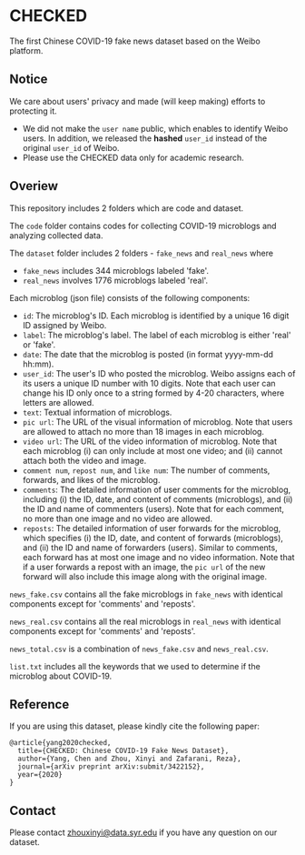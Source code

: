 # CHECKED
The first Chinese COVID-19 fake news dataset based on the Weibo platform.

## Notice
We care about users' privacy and made (will keep making) efforts to protecting it.
* We did not make the `user name` public, which enables to identify Weibo users. In addition, we released the **hashed** `user_id` instead of the original `user_id` of Weibo. 
* Please use the CHECKED data only for academic research.

## Overiew
This repository includes 2 folders which are code and dataset.

The `code` folder contains codes for collecting COVID-19 microblogs and analyzing collected data.

The `dataset` folder includes 2 folders - `fake_news` and `real_news` where 
* `fake_news`  includes 344 microblogs labeled 'fake'.
* `real_news` involves 1776 microblogs labeled 'real'.

Each microblog (json file) consists of the following components:
* `id`: The microblog's ID. Each microblog is identified by a unique 16 digit ID assigned by Weibo.
* `label`: The microblog's label. The label of each microblog is either 'real' or 'fake'.
* `date`: The date that the microblog is posted (in format yyyy-mm-dd hh:mm).
* `user_id`: The user's ID who posted the microblog. Weibo assigns each of its users a unique ID number with 10 digits. Note that each user can change his ID only once to a string formed by 4-20 characters, where letters are allowed.
* `text`: Textual information of microblogs.
* `pic url`: The URL of the visual information of microblog. Note that users are allowed to attach no more than 18 images in each microblog.
* `video url`: The URL of the video information of microblog. Note that each microblog (i) can only include at most one video; and (ii) cannot attach both the video and image.
* `comment num`, `repost num`, and `like num`: The number of comments, forwards, and likes of the microblog.
* `comments`: The detailed information of user comments for the microblog, including (i) the ID, date, and content of comments (microblogs), and (ii) the ID and name of commenters (users). Note that for each comment, no more than one image and no video are allowed.
* `reposts`: The detailed information of user forwards for the microblog, which specifies (i) the ID, date, and content of forwards (microblogs), and (ii) the ID and name of forwarders (users). Similar to comments, each forward has at most one image and no video information. Note that if a user forwards a repost with an image, the `pic url` of the new forward will also include this image along with the original image.

`news_fake.csv` contains all the fake microblogs in `fake_news` with identical components except for 'comments' and 'reposts'.

`news_real.csv` contains all the real microblogs in `real_news` with identical components except for 'comments' and 'reposts'.

`news_total.csv` is a combination of `news_fake.csv` and `news_real.csv`.

`list.txt` includes all the keywords that we used to determine if the microblog about COVID-19.

## Reference
If you are using this dataset, please kindly cite the following paper:
~~~~
@article{yang2020checked,
  title={CHECKED: Chinese COVID-19 Fake News Dataset},
  author={Yang, Chen and Zhou, Xinyi and Zafarani, Reza},
  journal={arXiv preprint arXiv:submit/3422152},
  year={2020}
}
~~~~

## Contact
Please contact zhouxinyi@data.syr.edu if you have any question on our dataset.
